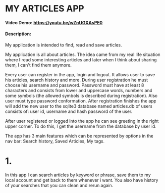 # MY ARTICLES APP
#### Video Demo:  https://youtu.be/wZnUGXAsPE0
#### Description:
My application is intended to find, read and save articles.

My application is all about articles. The idea came from my real life situation where I read some interesting articles and
later when I think about sharing them, I can't find them anymore.

Every user can register in the app, login and logout. It allows user to save his articles, search history and more.
During user registration he must choose his username and password. Password must have at least 8 characters and consists
from lower and uppercase words, numbers and some symbols (the allowed symbols is described during registration). Also
user must type password conformation. After registration finishes the app will add the new user to the sqlite3 database
named articles.db of users consists of: user id, username and hash password of the user.

After user registered or logged into the app he can see greeting in the right upper corner. To do this, I get the username
from the database by user id.

The app has 3 main features which can be represented by options in the nav bar: Search history, Saved Articles, My tags.

# 1.

In this app I can search articles by keyword or phrase, save them to my local account and get back to them whenever i want.
You also have history of your searches that you can clean and rerun again.
